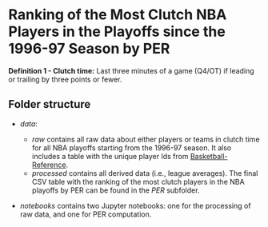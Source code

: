 # Ranking of the Most Clutch NBA Players in the Playoffs since the 1996-97 Season by PER

**Definition 1 - Clutch time:** Last three minutes of a game (Q4/OT) if leading or trailing by three points or fewer.

## Folder structure

- *data*:
    + *raw* contains all raw data about either players or teams in clutch time for all NBA playoffs starting from the 1996-97 season. It also includes a table with the unique player Ids from [Basketball-Reference](https://www.basketball-reference.com/).
    + *processed* contains all derived data (i.e., league averages). The final CSV table with the ranking of the most clutch players in the NBA playoffs by PER can be found in the *PER* subfolder.
    
- *notebooks* contains two Jupyter notebooks: one for the processing of raw data, and one for PER computation.
